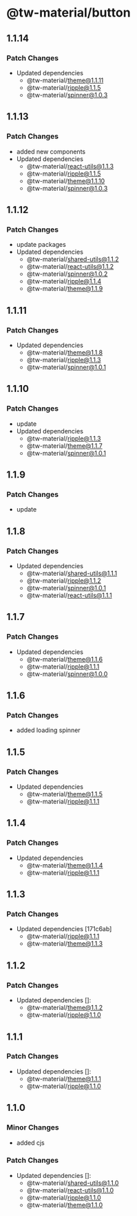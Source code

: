 # @tw-material/button

## 1.1.14

### Patch Changes

- Updated dependencies
  - @tw-material/theme@1.1.11
  - @tw-material/ripple@1.1.5
  - @tw-material/spinner@1.0.3

## 1.1.13

### Patch Changes

- added new components
- Updated dependencies
  - @tw-material/react-utils@1.1.3
  - @tw-material/ripple@1.1.5
  - @tw-material/theme@1.1.10
  - @tw-material/spinner@1.0.3

## 1.1.12

### Patch Changes

- update packages
- Updated dependencies
  - @tw-material/shared-utils@1.1.2
  - @tw-material/react-utils@1.1.2
  - @tw-material/spinner@1.0.2
  - @tw-material/ripple@1.1.4
  - @tw-material/theme@1.1.9

## 1.1.11

### Patch Changes

- Updated dependencies
  - @tw-material/theme@1.1.8
  - @tw-material/ripple@1.1.3
  - @tw-material/spinner@1.0.1

## 1.1.10

### Patch Changes

- update
- Updated dependencies
  - @tw-material/ripple@1.1.3
  - @tw-material/theme@1.1.7
  - @tw-material/spinner@1.0.1

## 1.1.9

### Patch Changes

- update

## 1.1.8

### Patch Changes

- Updated dependencies
  - @tw-material/shared-utils@1.1.1
  - @tw-material/ripple@1.1.2
  - @tw-material/spinner@1.0.1
  - @tw-material/react-utils@1.1.1

## 1.1.7

### Patch Changes

- Updated dependencies
  - @tw-material/theme@1.1.6
  - @tw-material/ripple@1.1.1
  - @tw-material/spinner@1.0.0

## 1.1.6

### Patch Changes

- added loading spinner

## 1.1.5

### Patch Changes

- Updated dependencies
  - @tw-material/theme@1.1.5
  - @tw-material/ripple@1.1.1

## 1.1.4

### Patch Changes

- Updated dependencies
  - @tw-material/theme@1.1.4
  - @tw-material/ripple@1.1.1

## 1.1.3

### Patch Changes

- Updated dependencies [171c6ab]
  - @tw-material/ripple@1.1.1
  - @tw-material/theme@1.1.3

## 1.1.2

### Patch Changes

- Updated dependencies []:
  - @tw-material/theme@1.1.2
  - @tw-material/ripple@1.1.0

## 1.1.1

### Patch Changes

- Updated dependencies []:
  - @tw-material/theme@1.1.1
  - @tw-material/ripple@1.1.0

## 1.1.0

### Minor Changes

- added cjs

### Patch Changes

- Updated dependencies []:
  - @tw-material/shared-utils@1.1.0
  - @tw-material/react-utils@1.1.0
  - @tw-material/ripple@1.1.0
  - @tw-material/theme@1.1.0
